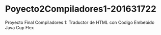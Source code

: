 # Poyecto2Compiladores1-201631722
Proyecto Final Compiladores 1: Traductor de HTML con Codigo Embebido Java Cup Flex
